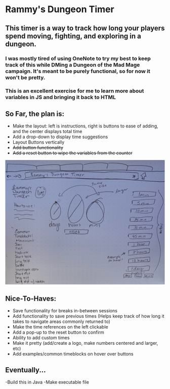 # Rammy's Dungeon Timer
## This timer is a way to track how long your players spend moving, fighting, and exploring in a dungeon. 
### I was mostly tired of using OneNote to try my best to keep track of this while DMing a Dungeon of the Mad Mage campaign. It's meant to be purely functional, so for now it won't be pretty. 
### This is an excellent exercise for me to learn more about variables in JS and bringing it back to HTML

## So Far, the plan is:
- Make the layout: left is instructions, right is buttons to ease of adding, and the center displays total time
- Add a drop-down to display time suggestions
- Layout Buttons vertically
- ~~Add button functionality~~
- ~~Add a reset button to wipe the variables from the counter~~

![A sketch of how I want the layout to look, vaguely](https://github.com/exuberantram/dungeon_timer/blob/master/rdt_sketch.jpeg)

## Nice-To-Haves:
- Save functionality for breaks in-between sessions
- Add functionality to save previous times (Helps keep track of how long it takes to navigate areas commonly returned to)
- Make the time references on the left clickable
- Add a pop-up to the reset button to confirm
- Ability to add custom times
- Make it pretty (add/create a logo, make numbers centered and larger, etc)
- Add examples/common timeblocks on hover over buttons

## Eventually...
-Build this in Java
-Make executable file
